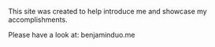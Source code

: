 This site was created to help introduce me and showcase my accomplishments. 

Please have a look at: benjaminduo.me
